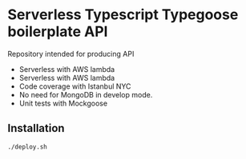 # Serverless Typescript Typegoose boilerplate API

Repository intended for producing API

- Serverless with AWS lambda
- Serverless with AWS lambda
- Code coverage with Istanbul NYC
- No need for MongoDB in develop mode.
- Unit tests with Mockgoose

## Installation

```bash
./deploy.sh
```
